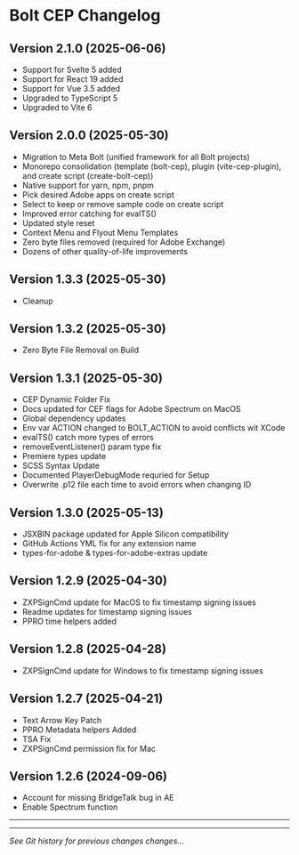 Bolt CEP Changelog
=================================

## Version 2.1.0 (2025-06-06)
- Support for Svelte 5 added
- Support for React 19 added
- Support for Vue 3.5 added
- Upgraded to TypeScript 5
- Upgraded to Vite 6

## Version 2.0.0 (2025-05-30)
- Migration to Meta Bolt (unified framework for all Bolt projects)
- Monorepo consolidation (template (bolt-cep), plugin (vite-cep-plugin), and create script (create-bolt-cep))
- Native support for yarn, npm, pnpm
- Pick desired Adobe apps on create script
- Select to keep or remove sample code on create script
- Improved error catching for evalTS()
- Updated style reset
- Context Menu and Flyout Menu Templates
- Zero byte files removed (required for Adobe Exchange)
- Dozens of other quality-of-life improvements

## Version 1.3.3 (2025-05-30)
- Cleanup

## Version 1.3.2 (2025-05-30)
- Zero Byte File Removal on Build

## Version 1.3.1 (2025-05-30)
- CEP Dynamic Folder Fix
- Docs updated for CEF flags for Adobe Spectrum on MacOS
- Global dependency updates
- Env var ACTION changed to BOLT_ACTION to avoid conflicts wit XCode
- evalTS() catch more types of errors
- removeEventListener() param type fix
- Premiere types update
- SCSS Syntax Update
- Documented PlayerDebugMode requried for Setup
- Overwrite .p12 file each time to avoid errors when changing ID

## Version 1.3.0 (2025-05-13)
- JSXBIN package updated for Apple Silicon compatibility
- GitHub Actions YML fix for any extension name
- types-for-adobe & types-for-adobe-extras update

## Version 1.2.9 (2025-04-30)
- ZXPSignCmd update for MacOS to fix timestamp signing issues
- Readme updates for timestamp signing issues
- PPRO time helpers added

## Version 1.2.8 (2025-04-28)
- ZXPSignCmd update for Windows to fix timestamp signing issues

## Version 1.2.7 (2025-04-21)
- Text Arrow Key Patch
- PPRO Metadata helpers Added
- TSA Fix
- ZXPSignCmd permission fix for Mac

## Version 1.2.6 (2024-09-06)
- Account for missing BridgeTalk bug in AE
- Enable Spectrum function

----
----

_See Git history for previous changes changes..._